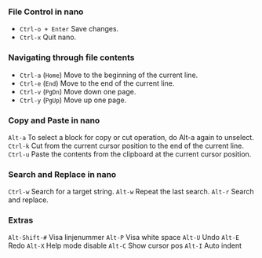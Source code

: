 ### File Control in nano
- `Ctrl-o + Enter` Save changes.
- `Ctrl-x` Quit nano.

### Navigating through file contents
* `Ctrl-a` (`Home`) Move to the beginning of the current line.
* `Ctrl-e` (`End`) Move to the end of the current line.
* `Ctrl-v` (`PgDn`) Move down one page.
* `Ctrl-y` (`PgUp`) Move up one page.

### Copy and Paste in nano
`Alt-a` To select a block for copy or cut operation, do Alt-a again to unselect.
`Ctrl-k` Cut from the current cursor position to the end of the current line.
`Ctrl-u` Paste the contents from the clipboard at the current cursor position.

### Search and Replace in nano
`Ctrl-w` Search for a target string.
`Alt-w` Repeat the last search.
`Alt-r` Search and replace.

### Extras
`Alt-Shift-#` Visa linjenummer
`Alt-P` Visa white space
`Alt-U` Undo
`Alt-E` Redo
`Alt-X` Help mode disable
`Alt-C` Show cursor pos
`Alt-I` Auto indent